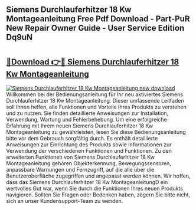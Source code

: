 ## Siemens Durchlauferhitzer 18 Kw Montageanleitung Free Pdf Download - Part-PuR New Repair Owner Guide - User Service Edition Dq9uN

# <h2><a href="http://df6h7a.blite.top/?on=Siemens+Durchlauferhitzer+18+Kw+Montageanleitung">🔗Download 👉🔴 Siemens Durchlauferhitzer 18 Kw Montageanleitung</a></h2>

[![Siemens Durchlauferhitzer 18 Kw Montageanleitung new download](https://i.imgur.com/lujVjoI.png)](http://df6h7a.blite.top/?on=Siemens+Durchlauferhitzer+18+Kw+Montageanleitung)
Willkommen bei der Bedienungsanleitung für Ihr neu aktiviertes Siemens Durchlauferhitzer 18 Kw Montageanleitung. Dieser umfassende Leitfaden soll Ihnen helfen, alle Funktionen und Vorteile Ihres Produkts zu verstehen und zu nutzen. Sie finden detaillierte Anweisungen zur Installation, Verwendung, Wartung und Fehlerbehebung. Um eine erfolgreiche Erfahrung mit Ihrem neuen Siemens Durchlauferhitzer 18 Kw Montageanleitung zu gewährleisten, lesen Sie diese Bedienungsanleitung bitte vor dem Gebrauch sorgfältig durch. Es enthält detaillierte Anweisungen zur Einrichtung des Produkts sowie Informationen zur Verwendung der verschiedenen Funktionen und Funktionen. Zu den erweiterten Funktionen von Siemens Durchlauferhitzer 18 Kw Montageanleitung gehören Objekterkennung, Bewegungssensoren, anpassbare Warnungen und Fernzugriff, auf die alle über die Benutzeroberfläche zugegriffen und angepasst werden können. Wir hoffen, dass das Siemens Durchlauferhitzer 18 Kw MontageanleitungD ein wertvolles Gut war, wenn Sie durch die Funktionen Ihres neuen Produkts navigieren. Sollten Sie Fragen oder Bedenken haben, zögern Sie bitte nicht, sich an unser Kundensupport-Team zu wenden.
